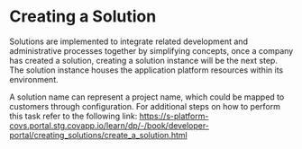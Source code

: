 # Creating a Solution

Solutions are implemented to integrate related development and administrative processes together by simplifying concepts, once a company has created a solution, creating a solution instance will be the next step. The solution instance houses the application platform resources within its environment. 

A solution name can represent a project name, which could be mapped to customers through configuration. For additional steps on how to perform this task refer to the following link: https://s-platform-covs.portal.stg.covapp.io/learn/dp/-/book/developer-portal/creating_solutions/create_a_solution.html
